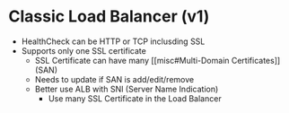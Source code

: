 # Classic Load Balancer (v1)
- HealthCheck can be HTTP or TCP inclusding SSL
- Supports only one SSL certificate
	- SSL Certificate can have many [[misc#Multi-Domain Certificates]] (SAN)
	- Needs to update if SAN is add/edit/remove
	- Better use ALB with SNI (Server Name Indication)
		- Use many SSL Certificate in the Load Balancer 